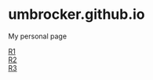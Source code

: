 # umbrocker.github.io
My personal page

[R1](./R1.html)<br>
[R2](./R2.html)<br>
[R3](./R3.html)<br>
